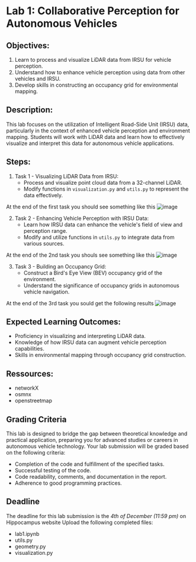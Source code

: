 
# Lab 1: Collaborative Perception for Autonomous Vehicles

## Objectives:
1. Learn to process and visualize LiDAR data from IRSU for vehicle perception.
2. Understand how to enhance vehicle perception using data from other vehicles and IRSU.
3. Develop skills in constructing an occupancy grid for environmental mapping.

## Description:
This lab focuses on the utilization of Intelligent Road-Side Unit (IRSU) data, particularly in the context of enhanced vehicle perception and environment mapping. Students will work with LiDAR data and learn how to effectively visualize and interpret this data for autonomous vehicle applications.

## Steps:
1. Task 1 - Visualizing LiDAR Data from IRSU:
   - Process and visualize point cloud data from a 32-channel LiDAR.
   - Modify functions in `visualization.py` and `utils.py` to represent the data effectively.

At the end of the first task you should see something like this
![image](https://github.com/CBeaune/ECN_AUVE_labs_students/assets/57994352/82ca7e5f-98a6-4be9-bade-671dff4bb073)


2. Task 2 - Enhancing Vehicle Perception with IRSU Data:
   - Learn how IRSU data can enhance the vehicle's field of view and perception range.
   - Modify and utilize functions in `utils.py` to integrate data from various sources.

At the end of the 2nd task you shouls see something like this
![image](https://github.com/CBeaune/ECN_AUVE_labs_students/assets/57994352/6c16cd43-f48b-45f3-9cd9-f838232d3efb)

3. Task 3 - Building an Occupancy Grid:
   - Construct a Bird's Eye View (BEV) occupancy grid of the environment.
   - Understand the significance of occupancy grids in autonomous vehicle navigation.

At the end of the 3rd task you sould get the following results
![image](https://github.com/CBeaune/ECN_AUVE_labs_students/assets/57994352/e6c18298-6f27-40da-8414-c6169de5d8b0)



## Expected Learning Outcomes:
- Proficiency in visualizing and interpreting LiDAR data.
- Knowledge of how IRSU data can augment vehicle perception capabilities.
- Skills in environmental mapping through occupancy grid construction.

## Ressources:
- networkX
- osmnx
- openstreetmap


## Grading Criteria
This lab is designed to bridge the gap between theoretical knowledge and practical application, preparing you for advanced studies or careers in autonomous vehicle technology.
Your lab submission will be graded based on the following criteria:
- Completion of the code and fulfillment of the specified tasks.
- Successful testing of the code.
- Code readability, comments, and documentation in the report.
- Adherence to good programming practices.

## Deadline
The deadline for this lab submission is the *4th of December (11:59 pm)* on Hippocampus website 
Upload the following completed files:

- lab1.ipynb
- utils.py 
- geometry.py
- visualization.py
